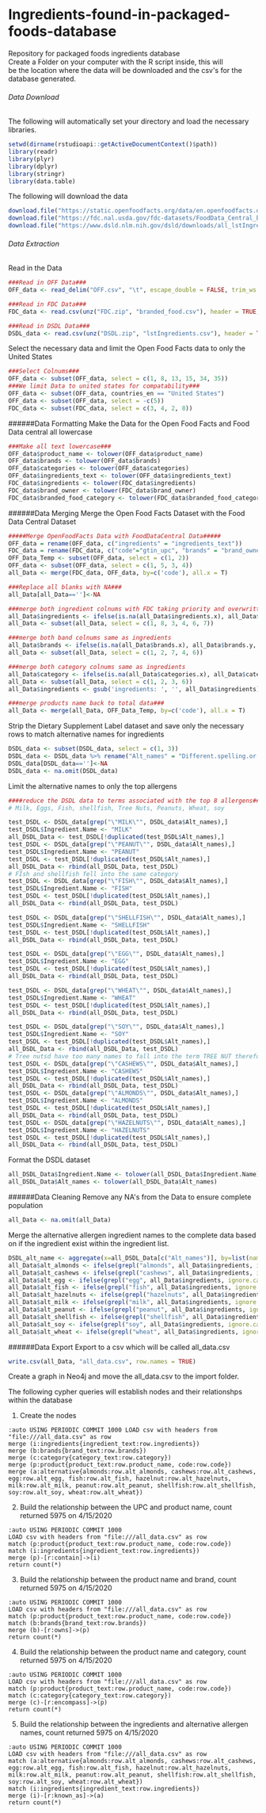 # Ingredients-found-in-packaged-foods-database
Repository for packaged foods ingredients database<br>
Create a Folder on your computer with the R script inside, this will <br>
be the location where the data will be downloaded and the csv's for the database generated.<br>
###### Data Download
The following will automatically set your directory and load the necessary libraries.
```R
setwd(dirname(rstudioapi::getActiveDocumentContext()$path))
library(readr)
library(plyr)
library(dplyr)
library(stringr)
library(data.table)
```
The following will download the data
```R
download.file("https://static.openfoodfacts.org/data/en.openfoodfacts.org.products.csv", "OFF.csv")
download.file("https://fdc.nal.usda.gov/fdc-datasets/FoodData_Central_branded_food_csv_2019-12-17.zip", "FDC.zip")
download.file("https://www.dsld.nlm.nih.gov/dsld/downloads/all_lstIngredients_csv.zip", "DSDL.zip")
```
###### Data Extraction
Read in the Data
```R
###Read in OFF Data###
OFF_data <- read_delim("OFF.csv", "\t", escape_double = FALSE, trim_ws = TRUE)

###Read in FDC Data###
FDC_data <- read.csv(unz("FDC.zip", "branded_food.csv"), header = TRUE, sep = ",")

###Read in DSDL Data###
DSDL_data <- read.csv(unz("DSDL.zip", "lstIngredients.csv"), header = TRUE, sep = ',', skip = 4)
```
Select the necessary data and limit the Open Food Facts data to only the United States
```R
###Select Colnums###
OFF_data <- subset(OFF_data, select = c(1, 8, 13, 15, 34, 35))
###We limit Data to united states for compatability###
OFF_data <- subset(OFF_data, countries_en == "United States")
OFF_data <- subset(OFF_data, select = -c(5))
FDC_data <- subset(FDC_data, select = c(3, 4, 2, 8))
```
######Data Formatting
Make the Data for the Open Food Facts and Food Data central all lowercase
```R
###Make all text lowercase###
OFF_data$product_name <- tolower(OFF_data$product_name)
OFF_data$brands <- tolower(OFF_data$brands)
OFF_data$categories <- tolower(OFF_data$categories)
OFF_data$ingredients_text <- tolower(OFF_data$ingredients_text)
FDC_data$ingredients <- tolower(FDC_data$ingredients)
FDC_data$brand_owner <- tolower(FDC_data$brand_owner)
FDC_data$branded_food_category <- tolower(FDC_data$branded_food_category)
```
######Data Merging
Merge the Open Food Facts Dataset with the Food Data Central Dataset 
```R
#####Merge OpenFoodFacts Data with FoodDataCentral Data#####
OFF_data = rename(OFF_data, c("ingredients" = "ingredients_text"))
FDC_data = rename(FDC_data, c("code"="gtin_upc", "brands" = "brand_owner", "categories" = "branded_food_category"))
OFF_Data_Temp <- subset(OFF_data, select = c(1, 2))
OFF_data <- subset(OFF_data, select = c(1, 5, 3, 4))
all_Data <- merge(FDC_data, OFF_data, by=c('code'), all.x = T)

###Replace all blanks with NA###
all_Data[all_Data=='']<-NA

###merge both ingredient colnums with FDC taking priority and overwritting NA when possible
all_Data$ingredients <- ifelse(is.na(all_Data$ingredients.x), all_Data$ingredients.y, all_Data$ingredients.x)
all_Data <- subset(all_Data, select = c(1, 8, 3, 4, 6, 7))

###merge both band colnums same as ingredients
all_Data$brands <- ifelse(is.na(all_Data$brands.x), all_Data$brands.y, all_Data$brands.x)
all_Data <- subset(all_Data, select = c(1, 2, 7, 4, 6))

###merge both category colnums same as ingredients
all_Data$category <- ifelse(is.na(all_Data$categories.x), all_Data$categories.y, all_Data$categories.x)
all_Data <- subset(all_Data, select = c(1, 2, 3, 6))
all_Data$ingredients <- gsub('ingredients: ', '', all_Data$ingredients)

###merge products name back to total data###
all_Data <- merge(all_Data, OFF_Data_Temp, by=c('code'), all.x = T)
```
Strip the Dietary Supplement Label dataset and save only the necessary rows to match alternative names for ingredients
```R
DSDL_data <- subset(DSDL_data, select = c(1, 3))
DSDL_data <- DSDL_data %>% rename("Alt_names" = "Different.spelling.or.synonyms...for.Primary.Ingredient.Group.ID..GRP_ID.")
DSDL_data[DSDL_data=='']<-NA
DSDL_data <- na.omit(DSDL_data)
```
Limit the alternative names to only the top allergens
```R
####reduce the DSDL data to terms associated with the top 8 allergens####
# Milk, Eggs, Fish, shellfish, Tree Nuts, Peanuts, Wheat, soy

test_DSDL <- DSDL_data[grep("\"MILK\"", DSDL_data$Alt_names),]
test_DSDL$Ingredient.Name <- "MILK"
all_DSDL_Data <- test_DSDL[!duplicated(test_DSDL$Alt_names),]
test_DSDL <- DSDL_data[grep("\"PEANUT\"", DSDL_data$Alt_names),]
test_DSDL$Ingredient.Name <- "PEANUT"
test_DSDL <- test_DSDL[!duplicated(test_DSDL$Alt_names),]
all_DSDL_Data <- rbind(all_DSDL_Data, test_DSDL)
# FIsh and shellfish fell into the same category
test_DSDL <- DSDL_data[grep("\"FISH\"", DSDL_data$Alt_names),]
test_DSDL$Ingredient.Name <- "FISH"
test_DSDL <- test_DSDL[!duplicated(test_DSDL$Alt_names),]
all_DSDL_Data <- rbind(all_DSDL_Data, test_DSDL)

test_DSDL <- DSDL_data[grep("\"SHELLFISH\"", DSDL_data$Alt_names),]
test_DSDL$Ingredient.Name <- "SHELLFISH"
test_DSDL <- test_DSDL[!duplicated(test_DSDL$Alt_names),]
all_DSDL_Data <- rbind(all_DSDL_Data, test_DSDL)

test_DSDL <- DSDL_data[grep("\"EGG\"", DSDL_data$Alt_names),]
test_DSDL$Ingredient.Name <- "EGG"
test_DSDL <- test_DSDL[!duplicated(test_DSDL$Alt_names),]
all_DSDL_Data <- rbind(all_DSDL_Data, test_DSDL)

test_DSDL <- DSDL_data[grep("\"WHEAT\"", DSDL_data$Alt_names),]
test_DSDL$Ingredient.Name <- "WHEAT"
test_DSDL <- test_DSDL[!duplicated(test_DSDL$Alt_names),]
all_DSDL_Data <- rbind(all_DSDL_Data, test_DSDL)

test_DSDL <- DSDL_data[grep("\"SOY\"", DSDL_data$Alt_names),]
test_DSDL$Ingredient.Name <- "SOY"
test_DSDL <- test_DSDL[!duplicated(test_DSDL$Alt_names),]
all_DSDL_Data <- rbind(all_DSDL_Data, test_DSDL)
# Tree nutsd have too many names to fall into the term TREE NUT therefor I will take common tree nuts
test_DSDL <- DSDL_data[grep("\"CASHEWS\"", DSDL_data$Alt_names),]
test_DSDL$Ingredient.Name <- "CASHEWS"
test_DSDL <- test_DSDL[!duplicated(test_DSDL$Alt_names),]
all_DSDL_Data <- rbind(all_DSDL_Data, test_DSDL)
test_DSDL <- DSDL_data[grep("\"ALMONDS\"", DSDL_data$Alt_names),]
test_DSDL$Ingredient.Name <- "ALMONDS"
test_DSDL <- test_DSDL[!duplicated(test_DSDL$Alt_names),]
all_DSDL_Data <- rbind(all_DSDL_Data, test_DSDL)
test_DSDL <- DSDL_data[grep("\"HAZELNUTS\"", DSDL_data$Alt_names),]
test_DSDL$Ingredient.Name <- "HAZELNUTS"
test_DSDL <- test_DSDL[!duplicated(test_DSDL$Alt_names),]
all_DSDL_Data <- rbind(all_DSDL_Data, test_DSDL)
```
Format the DSDL dataset
```R
all_DSDL_Data$Ingredient.Name <- tolower(all_DSDL_Data$Ingredient.Name)
all_DSDL_Data$Alt_names <- tolower(all_DSDL_Data$Alt_names)
```
######Data Cleaning
Remove any NA's from the Data to ensure complete population
```R
all_Data <- na.omit(all_Data)
```
Merge the alternative allergen ingredient names to the complete data based on if the ingredient exist within the ingredient list.
```R
DSDL_alt_name <- aggregate(x=all_DSDL_Data[c("Alt_names")], by=list(name=all_DSDL_Data$Ingredient.Name), min, na.rm = TRUE)
all_Data$alt_almonds <- ifelse(grepl("almonds", all_Data$ingredients, ignore.case = T), DSDL_alt_name$Alt_names[1], "")
all_Data$alt_cashews <- ifelse(grepl("cashews", all_Data$ingredients, ignore.case = T), DSDL_alt_name$Alt_names[2], "")
all_Data$alt_egg <- ifelse(grepl("egg", all_Data$ingredients, ignore.case = T), DSDL_alt_name$Alt_names[3], "")
all_Data$alt_fish <- ifelse(grepl("fish", all_Data$ingredients, ignore.case = T), DSDL_alt_name$Alt_names[4], "")
all_Data$alt_hazelnuts <- ifelse(grepl("hazelnuts", all_Data$ingredients, ignore.case = T), DSDL_alt_name$Alt_names[5], "")
all_Data$alt_milk <- ifelse(grepl("milk", all_Data$ingredients, ignore.case = T), DSDL_alt_name$Alt_names[6], "")
all_Data$alt_peanut <- ifelse(grepl("peanut", all_Data$ingredients, ignore.case = T), DSDL_alt_name$Alt_names[7], "")
all_Data$alt_shellfish <- ifelse(grepl("shellfish", all_Data$ingredients, ignore.case = T), DSDL_alt_name$Alt_names[8], "")
all_Data$alt_soy <- ifelse(grepl("soy", all_Data$ingredients, ignore.case = T), DSDL_alt_name$Alt_names[9], "")
all_Data$alt_wheat <- ifelse(grepl("wheat", all_Data$ingredients, ignore.case = T), DSDL_alt_name$Alt_names[10], "")
```
######Data Export
Export to a csv which will be called all_data.csv
```R
write.csv(all_Data, "all_data.csv", row.names = TRUE)
```
Create a graph in Neo4j and move the all_data.csv to the import folder.

The following cypher queries will establish nodes and their relationshps within the database
1. Create the nodes
```cql
:auto USING PERIODIC COMMIT 1000 LOAD csv with headers from "file:///all_data.csv" as row 
merge (i:ingredients{ingredient_text:row.ingredients})
merge (b:brands{brand_text:row.brands})
merge (c:category{category_text:row.category})
merge (p:product{product_text:row.product_name, code:row.code}) 
merge (a:alternative{almonds:row.alt_almonds, cashews:row.alt_cashews, egg:row.alt_egg, fish:row.alt_fish, hazelnut:row.alt_hazelnuts, milk:row.alt_milk, peanut:row.alt_peanut, shellfish:row.alt_shellfish, soy:row.alt_soy, wheat:row.alt_wheat})
```
2. Build the relationship between the UPC and product name, count returned 5975 on 4/15/2020
```cql
:auto USING PERIODIC COMMIT 1000
LOAD csv with headers from "file:///all_data.csv" as row
match (p:product{product_text:row.product_name, code:row.code})
match (i:ingredients{ingredient_text:row.ingredients})
merge (p)-[r:contain]->(i)
return count(*)
```
3. Build the relationship between the product name and brand, count returned 5975 on 4/15/2020
```cql
:auto USING PERIODIC COMMIT 1000
LOAD csv with headers from "file:///all_data.csv" as row
match (p:product{product_text:row.product_name, code:row.code})
match (b:brands{brand_text:row.brands})
merge (b)-[r:owns]->(p)
return count(*)
```
4. Build the relationship between the product name and category, count returned 5975 on 4/15/2020
```cql
:auto USING PERIODIC COMMIT 1000
LOAD csv with headers from "file:///all_data.csv" as row
match (p:product{product_text:row.product_name, code:row.code})
match (c:category{category_text:row.category})
merge (c)-[r:encompass]->(p)
return count(*)
```
5. Build the relationship between the ingredients and alternative allergen names, count returned 5975 on 4/15/2020
```cql
:auto USING PERIODIC COMMIT 1000
LOAD csv with headers from "file:///all_data.csv" as row
match (a:alternative{almonds:row.alt_almonds, cashews:row.alt_cashews, egg:row.alt_egg, fish:row.alt_fish, hazelnut:row.alt_hazelnuts, milk:row.alt_milk, peanut:row.alt_peanut, shellfish:row.alt_shellfish, soy:row.alt_soy, wheat:row.alt_wheat})
match (i:ingredients{ingredient_text:row.ingredients})
merge (i)-[r:known_as]->(a)
return count(*)
```
